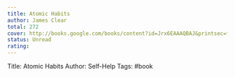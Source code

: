 ```yaml
---
title: Atomic Habits
author: James Clear
total: 272
cover: http://books.google.com/books/content?id=Jrx6EAAAQBAJ&printsec=frontcover&img=1&zoom=1&edge=curl&source=gbs_api
status: Unread
rating:
---
```

Title: Atomic Habits
Author: Self-Help
Tags: #book